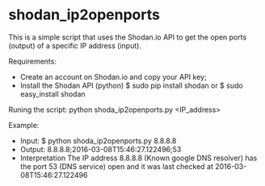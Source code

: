 # shodan_ip2openports
This is a simple script that uses the Shodan.io API to get the open ports (output) of a specific IP address (input).

Requirements:
* Create an account on Shodan.io and copy your API key;
* Install the Shodan API (python) 
  $ sudo pip install shodan 
  or
  $ sudo easy_install shodan


Runing the script:
python shoda_ip2openports.py <IP_address>

Example:
  - Input:
  $ python shoda_ip2openports.py 8.8.8.8
  - Output:
  8.8.8.8;2016-03-08T15:46:27.122496;53
  - Interpretation
  The IP address 8.8.8.8 (Known google DNS resolver) has the port 53 (DNS service) open and it was last checked at 2016-03-08T15:46:27.122496
